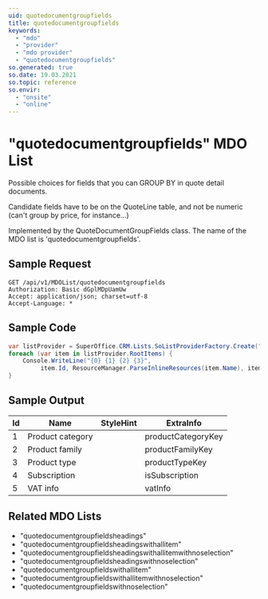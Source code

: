 ```yaml
---
uid: quotedocumentgroupfields
title: quotedocumentgroupfields
keywords:
  - "mdo"
  - "provider"
  - "mdo provider"
  - "quotedocumentgroupfields"
so.generated: true
so.date: 19.03.2021
so.topic: reference
so.envir:
  - "onsite"
  - "online"
---
```


# "quotedocumentgroupfields" MDO List
Possible choices for fields that you can GROUP BY in quote detail documents.

Candidate fields have to be on the QuoteLine table, and not be numeric (can't group by price, for instance...)

Implemented by the <see cref="T:SuperOffice.CRM.Lists.QuoteDocumentGroupFields">QuoteDocumentGroupFields</see> class.
The name of the MDO list is 'quotedocumentgroupfields'.




## Sample Request

```http!
GET /api/v1/MDOList/quotedocumentgroupfields
Authorization: Basic dGplMDpUamUw
Accept: application/json; charset=utf-8
Accept-Language: *

```

## Sample Code
```cs
var listProvider = SuperOffice.CRM.Lists.SoListProviderFactory.Create("quotedocumentgroupfields", forceFlatList: true);
foreach (var item in listProvider.RootItems) {
    Console.WriteLine("{0} {1} {2} {3}", 
         item.Id, ResourceManager.ParseInlineResources(item.Name), item.StyleHint, item.ExtraInfo);
}
```

## Sample Output

|Id   | Name  |StyleHint|ExtraInfo |
| --- | ----- | ------- | -------- |
|1|Product category||productCategoryKey|
|2|Product family||productFamilyKey|
|3|Product type||productTypeKey|
|4|Subscription||isSubscription|
|5|VAT info||vatInfo|


## Related MDO Lists

* "quotedocumentgroupfieldsheadings"
* "quotedocumentgroupfieldsheadingswithallitem"
* "quotedocumentgroupfieldsheadingswithallitemwithnoselection"
* "quotedocumentgroupfieldsheadingswithnoselection"
* "quotedocumentgroupfieldswithallitem"
* "quotedocumentgroupfieldswithallitemwithnoselection"
* "quotedocumentgroupfieldswithnoselection"
